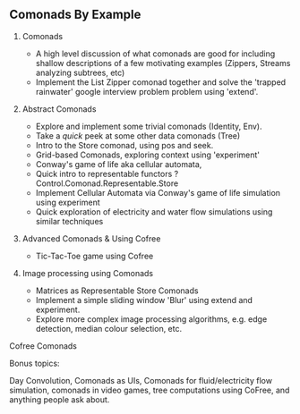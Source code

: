 ## Comonads By Example

1.  Comonads
    -   A high level discussion of what comonads are good for including shallow
        descriptions of a few motivating examples (Zippers, Streams
         analyzing subtrees, etc)
    -   Implement the List Zipper comonad together and solve the 'trapped
        rainwater' google interview problem problem using 'extend'.
2.  Abstract Comonads
    -   Explore and implement some trivial comonads (Identity, Env).
    -   Take a *quick* peek at some other data comonads (Tree)
    -   Intro to the Store comonad, using pos and seek.
    -   Grid-based Comonads, exploring context using 'experiment'
    -   Conway's game of life aka cellular automata,
    -   Quick intro to representable functors ?  Control.Comonad.Representable.Store
    -   Implement Cellular Automata via Conway's game of life simulation using experiment
    -   Quick exploration of electricity and water flow simulations using
        similar techniques
3. Advanced Comonads & Using Cofree
    - Tic-Tac-Toe game using Cofree

4.  Image processing using Comonads
    -   Matrices as Representable Store Comonads
    -   Implement a simple sliding window 'Blur' using extend and experiment.
    -   Explore more complex image processing algorithms, e.g. edge detection,
        median colour selection, etc.

Cofree Comonads

Bonus topics:

Day Convolution, Comonads as UIs, Comonads for fluid/electricity flow
simulation, comonads in video games, tree computations using CoFree, and
anything people ask about.
